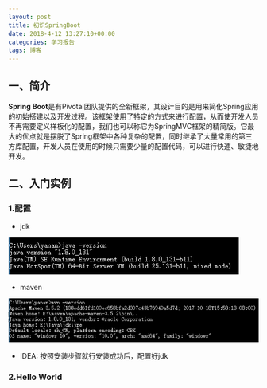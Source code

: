 ```yaml
---
layout: post
title: 初识SpringBoot
date: 2018-4-12 13:27:10+00:00
categories: 学习报告
tags: 博客
---
```

## 一、简介

**Spring Boot**是有Pivotal团队提供的全新框架，其设计目的是用来简化Spring应用的初始搭建以及开发过程。该框架使用了特定的方式来进行配置，从而使开发人员不再需要定义样板化的配置，我们也可以称它为SpringMVC框架的精简版。它最大的优点就是摆脱了Spring框架中各种复杂的配置，同时继承了大量常用的第三方库配置，开发人员在使用的时候只需要少量的配置代码，可以进行快速、敏捷地开发。

## 二、入门实例

### 1.配置
* jdk

![](https://github.com/south270/south270.github.io/blob/master/image/report1/1.png?raw=true)
* maven

![](https://github.com/south270/south270.github.io/blob/master/image/report1/2.png?raw=true)
* IDEA: 按照安装步骤就行安装成功后，配置好jdk

### 2.Hello World

